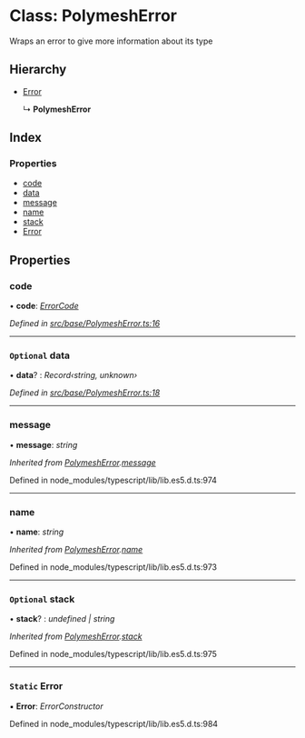 # Class: PolymeshError

Wraps an error to give more information about its type

## Hierarchy

* [Error](polymesherror.md#static-error)

  ↳ **PolymeshError**

## Index

### Properties

* [code](polymesherror.md#code)
* [data](polymesherror.md#optional-data)
* [message](polymesherror.md#message)
* [name](polymesherror.md#name)
* [stack](polymesherror.md#optional-stack)
* [Error](polymesherror.md#static-error)

## Properties

###  code

• **code**: *[ErrorCode](../enums/errorcode.md)*

*Defined in [src/base/PolymeshError.ts:16](https://github.com/PolymathNetwork/polymesh-sdk/blob/41410c6/src/base/PolymeshError.ts#L16)*

___

### `Optional` data

• **data**? : *Record‹string, unknown›*

*Defined in [src/base/PolymeshError.ts:18](https://github.com/PolymathNetwork/polymesh-sdk/blob/41410c6/src/base/PolymeshError.ts#L18)*

___

###  message

• **message**: *string*

*Inherited from [PolymeshError](polymesherror.md).[message](polymesherror.md#message)*

Defined in node_modules/typescript/lib/lib.es5.d.ts:974

___

###  name

• **name**: *string*

*Inherited from [PolymeshError](polymesherror.md).[name](polymesherror.md#name)*

Defined in node_modules/typescript/lib/lib.es5.d.ts:973

___

### `Optional` stack

• **stack**? : *undefined | string*

*Inherited from [PolymeshError](polymesherror.md).[stack](polymesherror.md#optional-stack)*

Defined in node_modules/typescript/lib/lib.es5.d.ts:975

___

### `Static` Error

▪ **Error**: *ErrorConstructor*

Defined in node_modules/typescript/lib/lib.es5.d.ts:984
